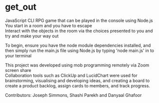 # get_out

JavaScript CLI RPG game that can be played in the console using Node.js <br />
You start in a room and you have to escape <br />
Interact with the objects in the room via the choices presented to you and try and make your way out <br />

To begin, ensure you have the node module dependencies installed, and then simply run the main.js file using Node.js by typing 'node main.js' in to your terminal <br />

This project was developed using mob programming remotely via Zoom screen share <br />
Collaboration tools such as ClickUp and LucidChart were used for brainstorming, visualising and developing ideas, and creating a board to create a product backlog, assign cards to members, and track progress. <br />

Contributors: Joseph Simmons, Shashi Parekh and Danyaal Ghafoor <br />
